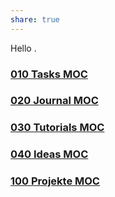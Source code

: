 ```yaml
---
share: true
---
```



Hello .

### [010 Tasks MOC](./010-Tasks-MOC.md)
### [020 Journal MOC](./020-Journal-MOC.md)
### [030 Tutorials MOC](./030-Tutorials-MOC.md)
### [040 Ideas MOC](./040-Ideas-MOC.md)

### [100 Projekte MOC](100%20Projekte%20MOC.md)